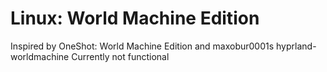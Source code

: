 # Linux: World Machine Edition
Inspired by OneShot: World Machine Edition and  maxobur0001s hyprland-worldmachine 
Currently not functional


